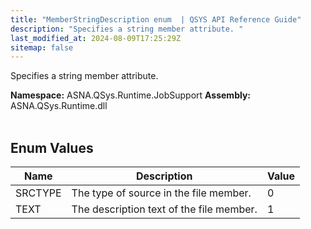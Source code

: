 ```yaml
---
title: "MemberStringDescription enum  | QSYS API Reference Guide"
description: "Specifies a string member attribute. "
last_modified_at: 2024-08-09T17:25:29Z
sitemap: false
---
```


Specifies a string member attribute.

**Namespace:** ASNA.QSys.Runtime.JobSupport
**Assembly:** ASNA.QSys.Runtime.dll
<br>
<br>

## Enum Values

| Name | Description | Value
| --- | --- | --- 
| SRCTYPE | The type of source in the file member. | 0 |
| TEXT | The description text of the file member. | 1 |
